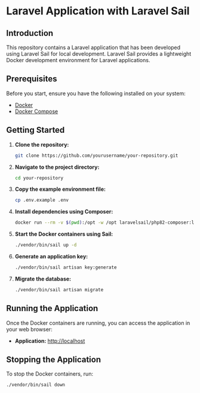 # Laravel Application with Laravel Sail

## Introduction

This repository contains a Laravel application that has been developed using Laravel Sail for local development. Laravel Sail provides a lightweight Docker development environment for Laravel applications.

## Prerequisites

Before you start, ensure you have the following installed on your system:

- [Docker](https://docs.docker.com/get-docker/)
- [Docker Compose](https://docs.docker.com/compose/install/)

## Getting Started

1. **Clone the repository:**

    ```bash
    git clone https://github.com/yourusername/your-repository.git
    ```

2. **Navigate to the project directory:**

    ```bash
    cd your-repository
    ```

3. **Copy the example environment file:**

    ```bash
    cp .env.example .env
    ```

4. **Install dependencies using Composer:**

    ```bash
    docker run --rm -v $(pwd):/opt -w /opt laravelsail/php82-composer:latest composer install
    ```

5. **Start the Docker containers using Sail:**

    ```bash
    ./vendor/bin/sail up -d
    ```

6. **Generate an application key:**

    ```bash
    ./vendor/bin/sail artisan key:generate
    ```

7. **Migrate the database:**

    ```bash
    ./vendor/bin/sail artisan migrate
    ```

## Running the Application

Once the Docker containers are running, you can access the application in your web browser:

- **Application:** [http://localhost](http://localhost)

## Stopping the Application

To stop the Docker containers, run:

```bash
./vendor/bin/sail down
